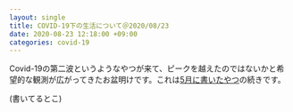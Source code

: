 ```yaml
---
layout: single
title: COVID-19下の生活について＠2020/08/23
date: 2020-08-23 12:18:00 +09:00
categories: covid-19
---
```


Covid-19の第二波というようなやつが来て、ピークを越えたのではないかと希望的な観測が広がってきたお盆明けです。これは[5月に書いたやつ](2020-05-16-life-with-covid-19.markdown)の続きです。

(書いてるとこ)


